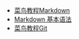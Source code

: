 * [菜鸟教程Markdown](https://www.runoob.com/markdown/md-tutorial.html)
* [Markdown 基本语法](https://markdown.com.cn/basic-syntax/)
* [菜鸟教程Git](https://www.runoob.com/git/git-tutorial.html)
